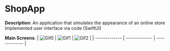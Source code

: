 # ShopApp

**Description**: An application that simulates the appearance of an online store
Implemented user interface via code (SwiftUI)

**Main Screens**:
| ![Gif0](https://github.com/vel9988/ShopApp/assets/58105647/683fa04f-381d-4c65-b5e3-adabb7fad6d5) | 
![Gif1](https://github.com/vel9988/ShopApp/assets/58105647/cfb0b8b1-af78-4e75-8d1f-96651604ea18) | 
![Gif2](https://github.com/vel9988/ShopApp/assets/58105647/392cb2b0-e4a6-4393-9863-e9446fa3627f) |
| ------------- | ------------- | ------------- |





